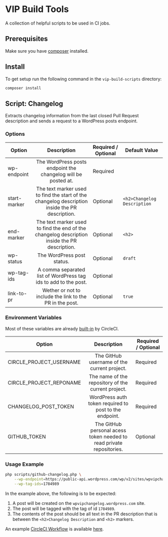 # VIP Build Tools

A collection of helpful scripts to be used in CI jobs.

## Prerequisites

Make sure you have [composer](https://getcomposer.org/) installed.

## Install

To get setup run the following command in the `vip-build-scripts` directory:

```bash
composer install 
```

## Script: Changelog

Extracts changelog information from the last closed Pull Request description and sends a request to a WordPress posts endpoint.

### Options

| Option       | Description                                                                                    | Required / Optional | Default Value               |
| -------------|:----------------------------------------------------------------------------------------------:|---------------------| --------------------------- |
| wp-endpoint  | The WordPress posts endpoint the changelog will be posted at.                                  | Required            |                             |
| start-marker | The text marker used to find the start of the changelog description inside the PR description. | Optional            | `<h2>Changelog Description` |
| end-marker   | The text marker used to find the end of the changelog description inside the PR description.   | Optional            | `<h2>`                      |
| wp-status    | The WordPress post status.                                                                     | Optional            | `draft`                     |
| wp-tag-ids   | A comma separated list of WordPress tag ids to add to the post.                                | Optional            |                             |
| link-to-pr   | Wether or not to include the link to the PR in the post.                                       | Optional            | `true`                      |

### Environment Variables

Most of these variables are already [built-in](https://circleci.com/docs/2.0/env-vars/#built-in-environment-variables) by CircleCI.

| Option                  | Description                                                          | Required / Optional |
| ----------------------- |:--------------------------------------------------------------------:|---------------------| 
| CIRCLE_PROJECT_USERNAME | The GitHub username of the current project.                          | Required            |
| CIRCLE_PROJECT_REPONAME | The name of the repository of the current project.                   | Required            |
| CHANGELOG_POST_TOKEN    | WordPress auth token required to post to the endpoint.               | Required            |
| GITHUB_TOKEN            | The GitHub personal acess token needed to read private repositories. | Optional            |

### Usage Example

```bash
php scripts/github-changelog.php \
    --wp-endpoint=https://public-api.wordpress.com/wp/v2/sites/wpvipchangelog.wordpress.com/posts \
    --wp-tag-ids=1784989
```

In the example above, the following is to be expected:
1. A post will be created on the `wpvipchangelog.wordpress.com` site.
2. The post will be tagged with the tag of id `1784989`.
3. The contents of the post should be all text in the PR description that is between the `<h2>Changelog Description` and `<h2>` markers.

An example [CircleCI Workflow](https://circleci.com/docs/2.0/workflows/) is available [here](/examples/changelog-circleci-config.yml).